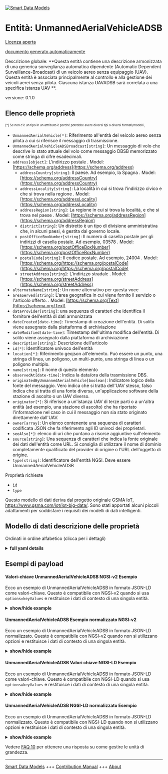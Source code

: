 <!-- 10-Header -->  
[![Smart Data Models](https://smartdatamodels.org/wp-content/uploads/2022/01/SmartDataModels_logo.png "Logo")](https://smartdatamodels.org)  
Entità: UnmannedAerialVehicleADSB  
=================================<!-- /10-Header -->  
<!-- 15-License -->  
[Licenza aperta](https://github.com/smart-data-models//dataModel.UnmannedAerialVehicle/blob/master/UnmannedAerialVehicleADSB/LICENSE.md)  
[documento generato automaticamente](https://docs.google.com/presentation/d/e/2PACX-1vTs-Ng5dIAwkg91oTTUdt8ua7woBXhPnwavZ0FxgR8BsAI_Ek3C5q97Nd94HS8KhP-r_quD4H0fgyt3/pub?start=false&loop=false&delayms=3000#slide=id.gb715ace035_0_60)  
<!-- /15-License -->  
<!-- 20-Description -->  
Descrizione globale: **Questa entità contiene una descrizione armonizzata di una generica sorveglianza automatica dipendente (Automatic Dependent Surveillance-Broadcast) di un veicolo aereo senza equipaggio (UAV). Questa entità è associata principalmente al controllo e alla gestione dei veicoli aerei senza pilota. Ciascuna istanza UAVADSB sarà correlata a una specifica istanza UAV **.  
versione: 0.1.0  
<!-- /20-Description -->  
<!-- 30-PropertiesList -->  

## Elenco delle proprietà  

<sup><sub>[*] Se non c'è un tipo in un attributo è perché potrebbe avere diversi tipi o diversi formati/modelli</sub></sup>.  
- `UnmannedAerialVehicle[*]`: Riferimento all'entità del veicolo aereo senza pilota a cui si riferisce il messaggio di trasmissione.  - `UnmannedAerialVehicleADSBroadcast[string]`: Un messaggio di volo che descrive lo stato attuale del volo come messaggio DBSB memorizzato come stringa di cifre esadecimali.  - `address[object]`: L'indirizzo postale  . Model: [https://schema.org/address](https://schema.org/address)	- `addressCountry[string]`: Il paese. Ad esempio, la Spagna  . Model: [https://schema.org/addressCountry](https://schema.org/addressCountry)  
	- `addressLocality[string]`: La località in cui si trova l'indirizzo civico e che si trova nella regione  . Model: [https://schema.org/addressLocality](https://schema.org/addressLocality)  
	- `addressRegion[string]`: La regione in cui si trova la località, e che si trova nel paese  . Model: [https://schema.org/addressRegion](https://schema.org/addressRegion)  
	- `district[string]`: Un distretto è un tipo di divisione amministrativa che, in alcuni paesi, è gestita dal governo locale.    
	- `postOfficeBoxNumber[string]`: Il numero di casella postale per gli indirizzi di casella postale. Ad esempio, 03578  . Model: [https://schema.org/postOfficeBoxNumber](https://schema.org/postOfficeBoxNumber)  
	- `postalCode[string]`: Il codice postale. Ad esempio, 24004  . Model: [https://schema.org/https://schema.org/postalCode](https://schema.org/https://schema.org/postalCode)  
	- `streetAddress[string]`: L'indirizzo stradale  . Model: [https://schema.org/streetAddress](https://schema.org/streetAddress)  
- `alternateName[string]`: Un nome alternativo per questa voce  - `areaServed[string]`: L'area geografica in cui viene fornito il servizio o l'articolo offerto.  . Model: [https://schema.org/Text](https://schema.org/Text)- `dataProvider[string]`: una sequenza di caratteri che identifica il fornitore dell'entità di dati armonizzata  - `dateCreated[date-time]`: Timestamp di creazione dell'entità. Di solito viene assegnato dalla piattaforma di archiviazione  - `dateModified[date-time]`: Timestamp dell'ultima modifica dell'entità. Di solito viene assegnato dalla piattaforma di archiviazione  - `description[string]`: Descrizione dell'articolo  - `id[*]`: Identificatore univoco dell'entità  - `location[*]`: Riferimento geojson all'elemento. Può essere un punto, una stringa di linea, un poligono, un multi-punto, una stringa di linea o un poligono multiplo.  - `name[string]`: Il nome di questo elemento  - `observedAt[date-time]`: Indica la data/ora della trasmissione DBS.  - `originatedByUnmannedAerialVehicle[boolean]`: Indicatore logico della fonte del messaggio. Vero indica che si tratta dell'UAV stesso, falso indica che si tratta di una fonte diversa, un'applicazione software della stazione di ascolto o un UAV diverso.  - `originator[*]`: Si riferisce a un'istanza UAV di terze parti o a un'altra entità (ad esempio, una stazione di ascolto) che ha riportato l'informazione nel caso in cui il messaggio non sia stato originato direttamente dall'UAV.  - `owner[array]`: Un elenco contenente una sequenza di caratteri codificata JSON che fa riferimento agli ID univoci dei proprietari.  - `seeAlso[*]`: elenco di uri che puntano a risorse aggiuntive sull'elemento  - `source[string]`: Una sequenza di caratteri che indica la fonte originale dei dati dell'entità come URL. Si consiglia di utilizzare il nome di dominio completamente qualificato del provider di origine o l'URL dell'oggetto di origine.  - `type[string]`: Identificatore dell'entità NGSI. Deve essere UnmannedAerialVehicleADSB  <!-- /30-PropertiesList -->  
<!-- 35-RequiredProperties -->  
Proprietà richieste  
- `id`  - `type`  <!-- /35-RequiredProperties -->  
<!-- 40-RequiredProperties -->  
Questo modello di dati deriva dal progetto originale GSMA IoT, https://www.gsma.com/iot/iot-big-data/. Sono stati apportati alcuni piccoli adattamenti per soddisfare i requisiti dei modelli di dati intelligenti.  
<!-- /40-RequiredProperties -->  
<!-- 50-DataModelHeader -->  
## Modello di dati descrizione delle proprietà  
Ordinati in ordine alfabetico (clicca per i dettagli)  
<!-- /50-DataModelHeader -->  
<!-- 60-ModelYaml -->  
<details><summary><strong>full yaml details</strong></summary>    
```yaml  
UnmannedAerialVehicleADSB:    
  description: This entity contains a harmonised description of a generic UnmannedAerialVehicle (UAV) Automatic Dependent Surveillance–Broadcast. This entity is primarily associated with the control and management of Unmanned Aerial Vehicles. Each UAVADSB instance will be related to a specific UAV instance.    
  properties:    
    UnmannedAerialVehicle:    
      anyOf:    
        - description: Identifier format of any NGSI entity    
          maxLength: 256    
          minLength: 1    
          pattern: ^[\w\-\.\{\}\$\+\*\[\]`|~^@!,:\\]+$    
          type: string    
          x-ngsi:    
            type: Property    
        - description: Identifier format of any NGSI entity    
          format: uri    
          type: string    
          x-ngsi:    
            type: Property    
      description: Reference to the Unmanned Aerial Vehicle entity to which this broadcast message relates    
      x-ngsi:    
        type: Relationship    
    UnmannedAerialVehicleADSBroadcast:    
      description: A flight message describing the current flight status as a DBSB Message stored as a string of hexadecimal digits    
      type: string    
      x-ngsi:    
        type: Property    
    address:    
      description: The mailing address    
      properties:    
        addressCountry:    
          description: 'The country. For example, Spain'    
          type: string    
          x-ngsi:    
            model: https://schema.org/addressCountry    
            type: Property    
        addressLocality:    
          description: 'The locality in which the street address is, and which is in the region'    
          type: string    
          x-ngsi:    
            model: https://schema.org/addressLocality    
            type: Property    
        addressRegion:    
          description: 'The region in which the locality is, and which is in the country'    
          type: string    
          x-ngsi:    
            model: https://schema.org/addressRegion    
            type: Property    
        district:    
          description: 'A district is a type of administrative division that, in some countries, is managed by the local government'    
          type: string    
          x-ngsi:    
            type: Property    
        postOfficeBoxNumber:    
          description: 'The post office box number for PO box addresses. For example, 03578'    
          type: string    
          x-ngsi:    
            model: https://schema.org/postOfficeBoxNumber    
            type: Property    
        postalCode:    
          description: 'The postal code. For example, 24004'    
          type: string    
          x-ngsi:    
            model: https://schema.org/https://schema.org/postalCode    
            type: Property    
        streetAddress:    
          description: The street address    
          type: string    
          x-ngsi:    
            model: https://schema.org/streetAddress    
            type: Property    
        streetNr:    
          description: Number identifying a specific property on a public street    
          type: string    
          x-ngsi:    
            type: Property    
      type: object    
      x-ngsi:    
        model: https://schema.org/address    
        type: Property    
    alternateName:    
      description: An alternative name for this item    
      type: string    
      x-ngsi:    
        type: Property    
    areaServed:    
      description: The geographic area where a service or offered item is provided    
      type: string    
      x-ngsi:    
        model: https://schema.org/Text    
        type: Property    
    dataProvider:    
      description: A sequence of characters identifying the provider of the harmonised data entity    
      type: string    
      x-ngsi:    
        type: Property    
    dateCreated:    
      description: Entity creation timestamp. This will usually be allocated by the storage platform    
      format: date-time    
      type: string    
      x-ngsi:    
        type: Property    
    dateModified:    
      description: Timestamp of the last modification of the entity. This will usually be allocated by the storage platform    
      format: date-time    
      type: string    
      x-ngsi:    
        type: Property    
    description:    
      description: A description of this item    
      type: string    
      x-ngsi:    
        type: Property    
    id:    
      anyOf:    
        - description: Identifier format of any NGSI entity    
          maxLength: 256    
          minLength: 1    
          pattern: ^[\w\-\.\{\}\$\+\*\[\]`|~^@!,:\\]+$    
          type: string    
          x-ngsi:    
            type: Property    
        - description: Identifier format of any NGSI entity    
          format: uri    
          type: string    
          x-ngsi:    
            type: Property    
      description: Unique identifier of the entity    
      x-ngsi:    
        type: Property    
    location:    
      description: 'Geojson reference to the item. It can be Point, LineString, Polygon, MultiPoint, MultiLineString or MultiPolygon'    
      oneOf:    
        - description: Geojson reference to the item. Point    
          properties:    
            bbox:    
              items:    
                type: number    
              minItems: 4    
              type: array    
            coordinates:    
              items:    
                type: number    
              minItems: 2    
              type: array    
            type:    
              enum:    
                - Point    
              type: string    
          required:    
            - type    
            - coordinates    
          title: GeoJSON Point    
          type: object    
          x-ngsi:    
            type: GeoProperty    
        - description: Geojson reference to the item. LineString    
          properties:    
            bbox:    
              items:    
                type: number    
              minItems: 4    
              type: array    
            coordinates:    
              items:    
                items:    
                  type: number    
                minItems: 2    
                type: array    
              minItems: 2    
              type: array    
            type:    
              enum:    
                - LineString    
              type: string    
          required:    
            - type    
            - coordinates    
          title: GeoJSON LineString    
          type: object    
          x-ngsi:    
            type: GeoProperty    
        - description: Geojson reference to the item. Polygon    
          properties:    
            bbox:    
              items:    
                type: number    
              minItems: 4    
              type: array    
            coordinates:    
              items:    
                items:    
                  items:    
                    type: number    
                  minItems: 2    
                  type: array    
                minItems: 4    
                type: array    
              type: array    
            type:    
              enum:    
                - Polygon    
              type: string    
          required:    
            - type    
            - coordinates    
          title: GeoJSON Polygon    
          type: object    
          x-ngsi:    
            type: GeoProperty    
        - description: Geojson reference to the item. MultiPoint    
          properties:    
            bbox:    
              items:    
                type: number    
              minItems: 4    
              type: array    
            coordinates:    
              items:    
                items:    
                  type: number    
                minItems: 2    
                type: array    
              type: array    
            type:    
              enum:    
                - MultiPoint    
              type: string    
          required:    
            - type    
            - coordinates    
          title: GeoJSON MultiPoint    
          type: object    
          x-ngsi:    
            type: GeoProperty    
        - description: Geojson reference to the item. MultiLineString    
          properties:    
            bbox:    
              items:    
                type: number    
              minItems: 4    
              type: array    
            coordinates:    
              items:    
                items:    
                  items:    
                    type: number    
                  minItems: 2    
                  type: array    
                minItems: 2    
                type: array    
              type: array    
            type:    
              enum:    
                - MultiLineString    
              type: string    
          required:    
            - type    
            - coordinates    
          title: GeoJSON MultiLineString    
          type: object    
          x-ngsi:    
            type: GeoProperty    
        - description: Geojson reference to the item. MultiLineString    
          properties:    
            bbox:    
              items:    
                type: number    
              minItems: 4    
              type: array    
            coordinates:    
              items:    
                items:    
                  items:    
                    items:    
                      type: number    
                    minItems: 2    
                    type: array    
                  minItems: 4    
                  type: array    
                type: array    
              type: array    
            type:    
              enum:    
                - MultiPolygon    
              type: string    
          required:    
            - type    
            - coordinates    
          title: GeoJSON MultiPolygon    
          type: object    
          x-ngsi:    
            type: GeoProperty    
      x-ngsi:    
        type: GeoProperty    
    name:    
      description: The name of this item    
      type: string    
      x-ngsi:    
        type: Property    
    observedAt:    
      description: Indicates the date/time of the DBS broadcast    
      format: date-time    
      type: string    
      x-ngsi:    
        type: Property    
    originatedByUnmannedAerialVehicle:    
      description: 'A logical indicator of source of the message. True indicates it is the UAV itself, false indicates that it is a different source, a listening station software application or a different UAV'    
      type: boolean    
      x-ngsi:    
        type: Property    
    originator:    
      anyOf:    
        - description: Identifier format of any NGSI entity    
          maxLength: 256    
          minLength: 1    
          pattern: ^[\w\-\.\{\}\$\+\*\[\]`|~^@!,:\\]+$    
          type: string    
          x-ngsi:    
            type: Property    
        - description: Identifier format of any NGSI entity    
          format: uri    
          type: string    
          x-ngsi:    
            type: Property    
      description: Refers to a third party UAV instance or other entity (e.g. listening station) that reported the information in the case the message was not directly originated by the UAV    
      x-ngsi:    
        type: Relationship    
    owner:    
      description: A List containing a JSON encoded sequence of characters referencing the unique Ids of the owner(s)    
      items:    
        anyOf:    
          - description: Identifier format of any NGSI entity    
            maxLength: 256    
            minLength: 1    
            pattern: ^[\w\-\.\{\}\$\+\*\[\]`|~^@!,:\\]+$    
            type: string    
            x-ngsi:    
              type: Property    
          - description: Identifier format of any NGSI entity    
            format: uri    
            type: string    
            x-ngsi:    
              type: Property    
        description: Unique identifier of the entity    
        x-ngsi:    
          type: Property    
      type: array    
      x-ngsi:    
        type: Property    
    seeAlso:    
      description: list of uri pointing to additional resources about the item    
      oneOf:    
        - items:    
            format: uri    
            type: string    
          minItems: 1    
          type: array    
        - format: uri    
          type: string    
      x-ngsi:    
        type: Property    
    source:    
      description: 'A sequence of characters giving the original source of the entity data as a URL. Recommended to be the fully qualified domain name of the source provider, or the URL to the source object'    
      type: string    
      x-ngsi:    
        type: Property    
    type:    
      description: NGSI Entity identifier. It has to be UnmannedAerialVehicleADSB    
      enum:    
        - UnmannedAerialVehicleADSB    
      type: string    
      x-ngsi:    
        type: Property    
  required:    
    - id    
    - type    
  type: object    
  x-derived-from: ""    
  x-disclaimer: 'Redistribution and use in source and binary forms, with or without modification, are permitted  provided that the license conditions are met. Copyleft (c) 2022 Contributors to Smart Data Models Program'    
  x-license-url: https://github.com/smart-data-models/dataModel.UnmannedAerialVehicle/blob/master/UnmannedAerialVehicleADSB/LICENSE.md    
  x-model-schema: https://smart-data-models.github.io/dataModel.UnmannedAerialVehicle/UnmannedAerialVehicleADSB/schema.json    
  x-model-tags: GSMA    
  x-version: 0.1.0    
```  
</details>    
<!-- /60-ModelYaml -->  
<!-- 70-MiddleNotes -->  
<!-- /70-MiddleNotes -->  
<!-- 80-Examples -->  
## Esempi di payload  
#### Valori-chiave UnmannedAerialVehicleADSB NGSI-v2 Esempio  
Ecco un esempio di UnmannedAerialVehicleADSB in formato JSON-LD come valori-chiave. Questo è compatibile con NGSI-v2 quando si usa `options=keyValues` e restituisce i dati di contesto di una singola entità.  
<details><summary><strong>show/hide example</strong></summary>    
```json  
{  
  "id": "urn:ngsi-ld:UAVADSB:1fa179a6-b507-4857-ad72-eb5513ef05c8",  
  "type": "UnmannedAutonomousVehicleADSB",  
  "source": "https://source.example.com",  
  "dataProvider": "https://provider.example.com",  
  "unmannedAutonomousVehicle": "urn:ngsi-ld:UAV:23821045-33d4-46ec-b777-98f461bf4856",  
  "observedAt": "2016-08-23T10:18:16Z",  
  "originatedByUnmannedAutonomousVehicle": false,  
  "originator": "urn:ngsi-ld:UAV:29935bbe-5922-11e8-9742-93bfb84686ec",  
  "UnmannedAutonomousVehicleADSBroadcast": "8D4840D6202CC371C32CE0576098"  
}  
```  
</details>  
#### UnmannedAerialVehicleADSB Esempio normalizzato NGSI-v2  
Ecco un esempio di UnmannedAerialVehicleADSB in formato JSON-LD normalizzato. Questo è compatibile con NGSI-v2 quando non si utilizzano opzioni e restituisce i dati di contesto di una singola entità.  
<details><summary><strong>show/hide example</strong></summary>    
```json  
{  
  "id": "urn:ngsi-ld:UAVADSB:1fa179a6-b507-4857-ad72-eb5513ef05c8",  
  "type": "UnmannedAutonomousVehicleADSB",  
  "source": {  
    "type": "URL",  
    "value": "https://source.example.com"  
  },  
  "dataProvider": {  
    "type": "URL",  
    "value": "https://provider.example.com"  
  },  
  "unmannedAutonomousVehicle": {  
    "type": "Relationship",  
    "value": "urn:ngsi-ld:UAV:23821045-33d4-46ec-b777-98f461bf4856"  
  },  
  "observedAt": {  
    "type": "DateTime",  
    "value": "2016-08-23T10:18:16Z"  
  },  
  "originatedByUnmannedAutonomousVehicle": {  
    "type": "Boolean",  
    "value": false  
  },  
  "originator": {  
    "type": "Relationship",  
    "value": "urn:ngsi-ld:UAV:29935bbe-5922-11e8-9742-93bfb84686ec"  
  },  
  "UnmannedAutonomousVehicleADSBroadcast": {  
    "type": "Text",  
    "value": "8D4840D6202CC371C32CE0576098"  
  }  
}  
```  
</details>  
#### UnmannedAerialVehicleADSB Valori chiave NGSI-LD Esempio  
Ecco un esempio di UnmannedAerialVehicleADSB in formato JSON-LD come valori-chiave. Questo è compatibile con NGSI-LD quando si usa `options=keyValues` e restituisce i dati di contesto di una singola entità.  
<details><summary><strong>show/hide example</strong></summary>    
```json  
{  
    "@context": [  
        "https://smart-data-models.github.io/dataModel.UnmannedAutonomousVehicle/UnmannedAutonomousVehicleADSB/context.jsonld",  
        "https://raw.githubusercontent.com/smart-data-models/dataModel.UnmannedAerialVehicle/master/context.jsonld"  
    ],  
    "id": "urn:ngsi-ld:UAVADSB:1fa179a6-b507-4857-ad72-eb5513ef05c8",  
    "type": "UnmannedAutonomousVehicleADSB",  
    "source": "https://source.example.com",  
    "dataProvider": "https://provider.example.com",  
    "unmannedAutonomousVehicle": "urn:ngsi-ld:UAV:23821045-33d4-46ec-b777-98f461bf4856",  
    "observedAt": "2016-08-23T10:18:16Z",  
    "originatedByUnmannedAutonomousVehicle": false,  
    "originator": "urn:ngsi-ld:UAV:29935bbe-5922-11e8-9742-93bfb84686ec",  
    "UnmannedAutonomousVehicleADSBroadcast": "8D4840D6202CC371C32CE0576098"  
}  
```  
</details>  
#### UnmannedAerialVehicleADSB NGSI-LD normalizzato Esempio  
Ecco un esempio di UnmannedAerialVehicleADSB in formato JSON-LD normalizzato. Questo è compatibile con NGSI-LD quando non si utilizzano opzioni e restituisce i dati di contesto di una singola entità.  
<details><summary><strong>show/hide example</strong></summary>    
```json  
{  
    "@context": [  
        "https://smart-data-models.github.io/dataModel.UnmannedAutonomousVehicle/UnmannedAutonomousVehicleADSB/context.jsonld",  
        "https://raw.githubusercontent.com/smart-data-models/dataModel.UnmannedAerialVehicle/master/context.jsonld"  
    ],  
    "id": "urn:ngsi-ld:UAVADSB:1fa179a6-b507-4857-ad72-eb5513ef05c8",  
    "type": "UnmannedAutonomousVehicleADSB",  
    "source": {  
        "type": "Property",  
        "value": "https://source.example.com"  
    },  
    "dataProvider": {  
        "type": "Property",  
        "value": "https://provider.example.com"  
    },  
    "unmannedAutonomousVehicle": {  
        "type": "Relationship",  
        "object": "urn:ngsi-ld:UAV:23821045-33d4-46ec-b777-98f461bf4856"  
    },  
    "observedAt": {  
        "type": "Property",  
        "value": {  
            "@type": "DateTime",  
            "@value": "2016-08-23T10:18:16Z"  
        }  
    },  
    "originatedByUnmannedAutonomousVehicle": {  
        "type": "Property",  
        "value": false  
    },  
    "originator": {  
        "type": "Relationship",  
        "object": "urn:ngsi-ld:UAV:29935bbe-5922-11e8-9742-93bfb84686ec"  
    },  
    "UnmannedAutonomousVehicleADSBroadcast": {  
        "type": "Property",  
        "value": "8D4840D6202CC371C32CE0576098"  
    }  
}  
```  
</details><!-- /80-Examples -->  
<!-- 90-FooterNotes -->  
<!-- /90-FooterNotes -->  
<!-- 95-Units -->  
Vedere [FAQ 10](https://smartdatamodels.org/index.php/faqs/) per ottenere una risposta su come gestire le unità di grandezza.  
<!-- /95-Units -->  
<!-- 97-LastFooter -->  
---  
[Smart Data Models](https://smartdatamodels.org) +++ [Contribution Manual](https://bit.ly/contribution_manual) +++ [About](https://bit.ly/Introduction_SDM)<!-- /97-LastFooter -->  
